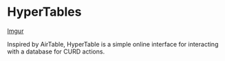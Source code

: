#  HyperTables
[Imgur](https://imgur.com/rLwvBEq)

Inspired by AirTable, HyperTable is a simple online interface for interacting with a database for CURD actions.